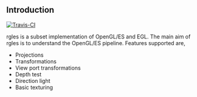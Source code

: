 Introduction
------------

[![Travis-CI](https://travis-ci.org/chikkutechie/gles.svg?branch=master)](https://travis-ci.org/chikkutechie/gles)

rgles is a subset implementation of OpenGL/ES and EGL. The main aim of rgles is to understand the OpenGL/ES pipeline.
Features supported are,

* Projections
* Transformations
* View port transformations
* Depth test
* Direction light
* Basic texturing 
